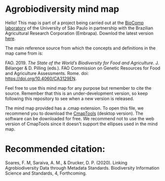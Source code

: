 # Agrobiodiversity mind map
Hello!
This map is part of a project being carried out at the <a href="http://www.biocomp.org.br/">BioComp laboratory</a> of the University of São Paulo in partnership with the Brazilian Agricultural Research Corporation (Embrapa). Downlod the latest version <a href="https://github.com/Filipi-Soares/agrobiodiversity-framework/blob/master/agobio_mind_map_v.1.02.cmap">here</a>. 

The main reference source from which the concepts and definitions in the map came from is:

FAO. 2019. <i>The State of the World’s Biodiversity for Food and Agriculture</i>. J. Bélanger & D. Pilling (eds.). FAO Commission on Genetic Resources for Food and Agriculture Assessments. Rome. doi: https://doi.org/10.4060/CA3129EN.

Feel free to use this mind map for any purpose but remember to cite the source. Remember that this is an under-development version, so keep following this repository to see when a new version is released. 

The mind map provided has a .cmap extension. To open this file, we recommend you to download the <a href="https://cmap.ihmc.us/cmaptools/">CmapTools</a> (desktop version). The software can be downloaded for free. 
We recommend not to use the web version of CmapTools since it doesn't support the ellipses used in the mind map.


# Recommended citation:
Soares, F. M, Saraiva, A. M., & Drucker, D. P. (2020). Linking Agrobiodiversity Data through Metadata Standards. Biodiversity Information Science and Standards, 4, Forthcoming.

